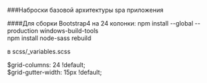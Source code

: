 ###Наброски базовой архитектуры spa приложения  

####Для сборки Bootstrap4 на 24 колонки:
npm install --global --production windows-build-tools  
npm install node-sass rebuild  

в scss/_variables.scss

$grid-columns:                24 !default;  
$grid-gutter-width:           15px !default;  

